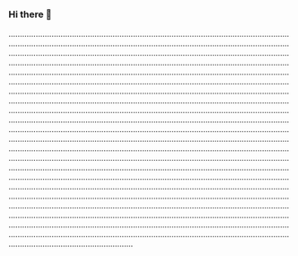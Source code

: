 ### Hi there 👋

...............................................................................................................................................................................................................................................................................................................................................................................................................................................................................................................................................................................................................................................................................................................................................................................................................................................................................................................................................................................................................................................................................................................................................................................................................................................................................................................................................................................................................................................................................................................................................................................................................................................................................................................................................................................................................................................................................................................................................................................................................................................................................................................................................................................................................................................................................................................................................................................................................................................................................................................................................................................................................................................................................................................................................................................................................................................................................................